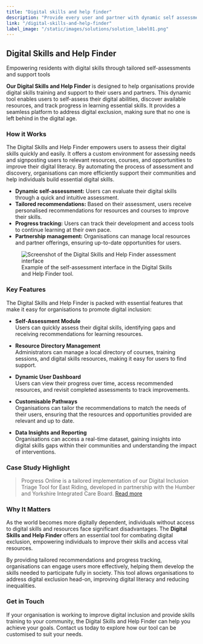 ```yaml
---
title: "Digital skills and help finder"
description: "Provide every user and partner with dynamic self assessments; to discover the need, availability and progress of skills."
link: "/digital-skills-and-help-finder"
label_image: "/static/images/solutions/solution_label01.png"
---
```


## Digital Skills and Help Finder  

Empowering residents with digital skills through tailored self-assessments and support tools

**Our Digital Skills and Help Finder** is designed to help organisations provide digital skills training and support to their users and partners. This dynamic tool enables users to self-assess their digital abilities, discover available resources, and track progress in learning essential skills. It provides a seamless platform to address digital exclusion, making sure that no one is left behind in the digital age.

### How it Works  
The Digital Skills and Help Finder empowers users to assess their digital skills quickly and easily. It offers a custom environment for assessing needs and signposting users to relevant resources, courses, and opportunities to improve their digital literacy. By automating the process of assessment and discovery, organisations can more efficiently support their communities and help individuals build essential digital skills.

- **Dynamic self-assessment:** Users can evaluate their digital skills through a quick and intuitive assessment.
- **Tailored recommendations:** Based on their assessment, users receive personalised recommendations for resources and courses to improve their skills.
- **Progress tracking:** Users can track their development and access tools to continue learning at their own pace.
- **Partnership management:** Organisations can manage local resources and partner offerings, ensuring up-to-date opportunities for users.

<figure>
  <img src="/static/images/use-cases/digitalskills-helpfinder_01.png" alt="Screenshot of the Digital Skills and Help Finder assessment interface" />
  <figcaption>
    Example of the self-assessment interface in the Digital Skills and Help Finder tool.
  </figcaption>
</figure>

### Key Features  
The Digital Skills and Help Finder is packed with essential features that make it easy for organisations to promote digital inclusion:

- **Self-Assessment Module**  
  Users can quickly assess their digital skills, identifying gaps and receiving recommendations for learning resources.

- **Resource Directory Management**  
  Administrators can manage a local directory of courses, training sessions, and digital skills resources, making it easy for users to find support.

- **Dynamic User Dashboard**  
  Users can view their progress over time, access recommended resources, and revisit completed assessments to track improvements.

- **Customisable Pathways**  
  Organisations can tailor the recommendations to match the needs of their users, ensuring that the resources and opportunities provided are relevant and up to date.

- **Data Insights and Reporting**  
  Organisations can access a real-time dataset, gaining insights into digital skills gaps within their communities and understanding the impact of interventions.

### Case Study Highlight  
> Progress Online is a tailored implementation of our Digital Inclusion Triage Tool for East Riding, developed in partnership with the Humber and Yorkshire Integrated Care Board. <a class="topline-cta" href="https://draft.mortar.works/case-studies/progress-online-for-east-riding/">  Read more</a>


### Why It Matters  
As the world becomes more digitally dependent, individuals without access to digital skills and resources face significant disadvantages. The **Digital Skills and Help Finder** offers an essential tool for combating digital exclusion, empowering individuals to improve their skills and access vital resources.

By providing tailored recommendations and progress tracking, organisations can engage users more effectively, helping them develop the skills needed to participate fully in society. This tool allows organisations to address digital exclusion head-on, improving digital literacy and reducing inequalities.

### Get in Touch  
If your organisation is working to improve digital inclusion and provide skills training to your community, the Digital Skills and Help Finder can help you achieve your goals. Contact us today to explore how our tool can be customised to suit your needs.

